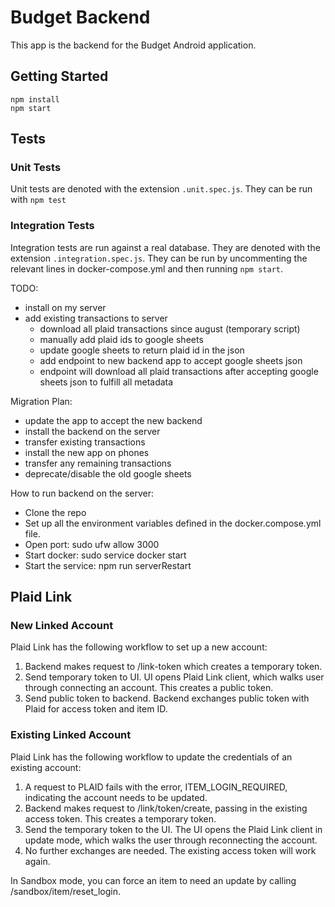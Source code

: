 # Budget Backend

This app is the backend for the Budget Android application.

## Getting Started

```
npm install
npm start
```

## Tests

### Unit Tests
Unit tests are denoted with the extension `.unit.spec.js`. They can be run with `npm test`

### Integration Tests
Integration tests are run against a real database. They are denoted with the extension `.integration.spec.js`. They can be run by uncommenting the relevant lines in docker-compose.yml and then running `npm start`.

TODO:
  - install on my server
  - add existing transactions to server
    - download all plaid transactions since august (temporary script)
    - manually add plaid ids to google sheets
    - update google sheets to return plaid id in the json
    - add endpoint to new backend app to accept google sheets json
    - endpoint will download all plaid transactions after accepting google sheets json to fulfill all metadata

Migration Plan:
  - update the app to accept the new backend
  - install the backend on the server
  - transfer existing transactions
  - install the new app on phones
  - transfer any remaining transactions
  - deprecate/disable the old google sheets

How to run backend on the server:
  - Clone the repo
  - Set up all the environment variables defined in the docker.compose.yml file.
  - Open port: sudo ufw allow 3000
  - Start docker: sudo service docker start
  - Start the service: npm run serverRestart

## Plaid Link

### New Linked Account
Plaid Link has the following workflow to set up a new account:
1. Backend makes request to /link-token which creates a temporary token.
2. Send temporary token to UI. UI opens Plaid Link client, which walks user through 
   connecting an account. This creates a public token.
3. Send public token to backend. Backend exchanges public token with Plaid for access 
   token and item ID.

### Existing Linked Account
Plaid Link has the following workflow to update the credentials of an existing account:
1. A request to PLAID fails with the error, ITEM_LOGIN_REQUIRED, indicating the account
   needs to be updated.
2. Backend makes request to /link/token/create, passing in the existing access token. 
   This creates a temporary token.
3. Send the temporary token to the UI. The UI opens the Plaid Link client in update 
   mode, which walks the user through reconnecting the account.
4. No further exchanges are needed. The existing access token will work again.

In Sandbox mode, you can force an item to need an update by calling /sandbox/item/reset_login.
